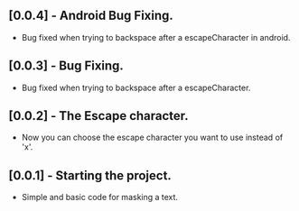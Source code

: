 ## [0.0.4] - Android Bug Fixing.

* Bug fixed when trying to backspace after a escapeCharacter in android.

## [0.0.3] - Bug Fixing.

* Bug fixed when trying to backspace after a escapeCharacter.

## [0.0.2] - The Escape character.

* Now you can choose the escape character you want to use instead of 'x'.

## [0.0.1] - Starting the project.

* Simple and basic code for masking a text.
